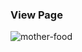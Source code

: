 ### View Page
![mother-food](https://github.com/firmansyf/landing-page-mother-food/assets/60347685/fd7acc06-faaa-4410-9e89-0d3a5ac8992f)
